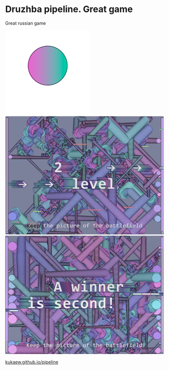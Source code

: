 # Druzhba pipeline. Great game
Great russian game

![Druzhba pipeline](mstile-150x150.png)
![Druzhba pipeline](ps.png)
![Druzhba pipeline](ps1.png)

[kukaew.github.io/pipeline](https://kukaew.github.io/pipeline/)
